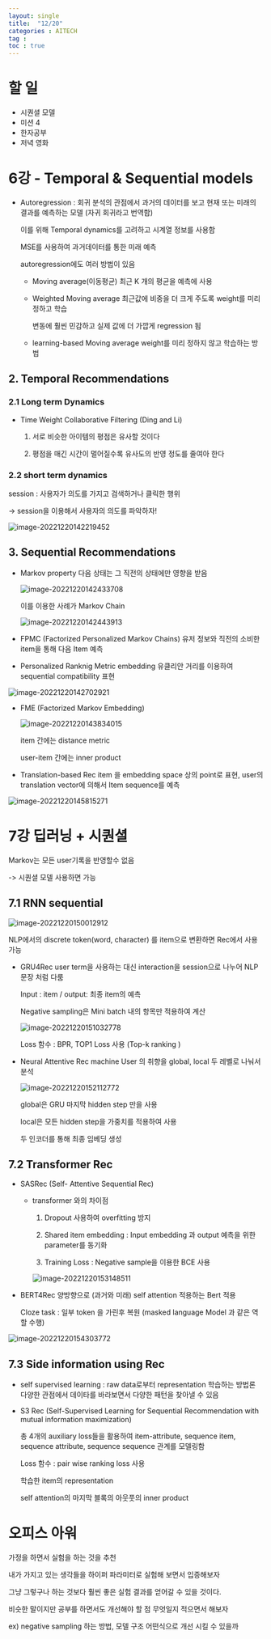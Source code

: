 ```yaml
---
layout: single
title:  "12/20"
categories : AITECH
tag : 
toc : true
---
```


# 할 일

- 시퀀셜 모델
- 미션 4
- 한자공부
- 저녁 영화

# 6강 - Temporal & Sequential models


- Autoregression
	: 회귀 분석의 관점에서 과거의 데이터를 보고 현재 또는 미래의 결과를 예측하는 모델 (자귀 회귀라고 번역함)
	
	이를 위해 Temporal dynamics를 고려하고 시계열 정보를 사용함
	
	MSE를 사용하여 과거데이터를 통한 미래 예측
	
	autoregression에도 여러 방법이 있음
	
	- Moving average(이동평균)
		최근 K 개의 평균을 예측에 사용
		
	- Weighted Moving average
		최근값에 비중을 더 크게 주도록 weight를 미리 정하고 학습
		
		변동에 훨씬 민감하고 실제 값에 더 가깝게 regression 됨
		
	- learning-based Moving average
		weight를 미리 정하지 않고 학습하는 방법 


## 2. Temporal Recommendations

### 2.1 Long term Dynamics

- Time Weight Collaborative Filtering (Ding and Li)
	1) 서로 비슷한 아이템의 평점은 유사할 것이다
	   
	2) 평점을 매긴 시간이 멀어질수록 유사도의 반영 정도를 줄여아 한다

### 2.2 short term dynamics

session : 사용자가 의도를 가지고 검색하거나 클릭한 행위

-> session을 이용해서 사용자의 의도를 파악하자!

![image-20221220142219452](/images/2022-12-20-daily/image-20221220142219452.png)

## 3. Sequential Recommendations

- Markov property
	다음 상태는 그 직전의 상태에만 영향을 받음
	
	![image-20221220142433708](/images/2022-12-20-daily/image-20221220142433708.png)
	
	이를 이용한 사례가 Markov Chain
	
	![image-20221220142443913](/images/2022-12-20-daily/image-20221220142443913.png)

- FPMC (Factorized Personalized Markov Chains) 
	유저 정보와 직전의 소비한 item을 통해 다음 Item 예측

- Personalized Ranknig Metric embedding
	유클리안 거리를 이용하여 sequential compatibility 표현

![image-20221220142702921](/images/2022-12-20-daily/image-20221220142702921.png)

- FME (Factorized Markov Embedding)
	
	![image-20221220143834015](/images/2022-12-20-daily/image-20221220143834015.png)
	
	item 간에는 distance metric
	
	user-item 간에는 inner product  

- Translation-based Rec
	item 을 embedding space 상의 point로 표현, user의 translation vector에 의해서 Item sequence를 예측

![image-20221220145815271](/images/2022-12-20-daily/image-20221220145815271.png)

# 7강 딥러닝 + 시퀀셜

Markov는 모든 user기록을 반영할수 없음

-> 시퀀셜 모델 사용하면 가능

## 7.1 RNN sequential 

![image-20221220150012912](/images/2022-12-20-daily/image-20221220150012912.png)

NLP에서의 discrete token(word, character) 를 item으로 변환하면 Rec에서 사용가능

- GRU4Rec
	user term을 사용하는 대신 interaction을 session으로 나누어 NLP 문장 처럼 다룸
	
	Input : item / output:  최종 item의 예측
	
	Negative sampling은 Mini batch 내의 항목만 적용하여 계산
	
	![image-20221220151032778](/images/2022-12-20-daily/image-20221220151032778.png)
	
	Loss 함수 : BPR, TOP1 Loss 사용 (Top-k ranking )


- Neural Attentive Rec machine
	 User 의 취향을 global, local 두 레벨로 나눠서 분석
	
	![image-20221220152112772](/images/2022-12-20-daily/image-20221220152112772.png)
	
	global은 GRU 마지막 hidden step 만을 사용
	
	local은 모든 hidden step을 가중치를 적용하여 사용
	
	두 인코더를 통해 최종 임베딩 생성
	

## 7.2 Transformer Rec

- SASRec (Self- Attentive Sequential Rec)
	- transformer 와의 차이점
		1) Dropout 사용하여 overfitting 방지
		
		2) Shared item embedding : Input embedding 과 output 예측을 위한 parameter를 동기화
		   
		3. Training Loss : Negative sample을 이용한 BCE 사용
		
		 ![image-20221220153148511](../images/2022-12-20-daily/image-20221220153148511.png)

- BERT4Rec
	양방향으로 (과거와 미래) self attention 적용하는 Bert 적용
	
	Cloze task : 일부 token 을 가린후 복원  (masked language Model 과 같은 역할 수행)

![image-20221220154303772](/images/2022-12-20-daily/image-20221220154303772.png)


## 7.3 Side information using Rec
- self supervised learning : raw data로부터 representation 학습하는 방법론
		다양한 관점에서 데이타를 바라보면서 다양한 패턴을 찾아낼 수 있음


- S3 Rec (Self-Supervised Learning for Sequential Recommendation with mutual information maximization)
	
	총 4개의 auxiliary loss들을 활용하여 item-attribute, sequence item, sequence attribute, sequence sequence 관계를 모델링함
	
	Loss 함수 :  pair wise ranking loss 사용
	
	학습한 item의 representation
	
	self attention의 마지막 블록의 아웃풋의 inner product 

# 오피스 아워

가정을 하면서 실험을 하는 것을 추천

내가 가지고 있는 생각들을 하이퍼 파라미터로 실험해 보면서 입증해보자

그냥 그렇구나 하는 것보다 훨씬 좋은 실험 결과를 얻어갈 수 있을 것이다.

비슷한 말이지만 공부를 하면서도 개선해야 할 점 무엇일지 적으면서 해보자

ex) negative sampling 하는 방법, 모델 구조 어떤식으로 개선 시킬 수 있을까